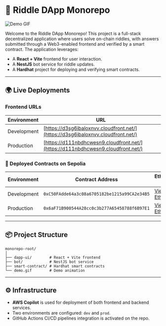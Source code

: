 # 🧠 Riddle DApp Monorepo

![Demo GIF](./demo.gif)

Welcome to the Riddle DApp Monorepo! This project is a full-stack decentralized application where users solve on-chain riddles, with answers submitted through a Web3-enabled frontend and verified by a smart contract. The application leverages:

- A **React + Vite** frontend for user interaction.
- A **NestJS** bot service for riddle updates.
- A **Hardhat** project for deploying and verifying smart contracts.

---

## 🌍 Live Deployments

### Frontend URLs
| Environment | URL |
|-------------|-----|
| Development | [https://d3sg6ibaloxnvv.cloudfront.net/](https://d3sg6ibaloxnvv.cloudfront.net/)   |
| Production  | [https://d111nbdhcwesn9.cloudfront.net/](https://d111nbdhcwesn9.cloudfront.net/)|

### 📄 Deployed Contracts on Sepolia

| Environment | Contract Address | Etherscan Link |
|-------------|------------------|----------------|
| Development | `0xC50FAdde64a3c08a6705182be1215a99CA2e34B5` | [View on Etherscan](https://sepolia.etherscan.io/address/0xC50FAdde64a3c08a6705182be1215a99CA2e34B5) |
| Production  | `0x6aF71B900544A28cc0c3b277A65458788f6B97E1` | [View on Etherscan](https://sepolia.etherscan.io/address/0x6aF71B900544A28cc0c3b277A65458788f6B97E1) |

---

## 📦 Project Structure

```
monorepo-root/
│
├── dapp-ui/        # React + Vite frontend
├── bot/            # NestJS bot service
├── smart-contract/ # Hardhat smart contracts
└── demo.gif        # Demo animation
```

---

## ⚙️ Infrastructure

- **AWS Copilot** is used for deployment of both frontend and backend services.
- Two environments are configured: `dev` and `prod`.
- GitHub Actions CI/CD pipelines integration is activated on the repo.

